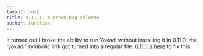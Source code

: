 ```yaml
---
layout: post
title: 0.11.1, a brown bag release
author: Aurélien
---
```

It turned out I broke the ability to run Yokadi without installing it in
0.11.0: the 'yokadi' symbolic link got turned into a regular file. [0.11.1 is
here](download.html) to fix this.
